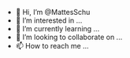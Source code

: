 - 👋 Hi, I’m @MattesSchu
- 👀 I’m interested in ...
- 🌱 I’m currently learning ...
- 💞️ I’m looking to collaborate on ...
- 📫 How to reach me ...

<!---
MattesSchu/MattesSchu is a ✨ special ✨ repository because its `README.md` (this file) appears on your GitHub profile.
You can click the Preview link to take a look at your changes.
--->
